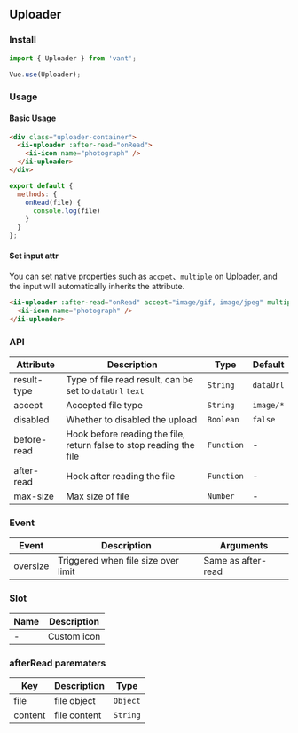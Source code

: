 ## Uploader

### Install
``` javascript
import { Uploader } from 'vant';

Vue.use(Uploader);
```

### Usage

#### Basic Usage

```html
<div class="uploader-container">
  <ii-uploader :after-read="onRead">
    <ii-icon name="photograph" />
  </ii-uploader>
</div>
```

```javascript
export default {
  methods: {
    onRead(file) {
      console.log(file)
    }
  }
};
```

#### Set input attr
You can set native properties such as `accpet`、`multiple` on Uploader, and the input will automatically inherits the attribute.

```html
<ii-uploader :after-read="onRead" accept="image/gif, image/jpeg" multiple>
  <ii-icon name="photograph" />
</ii-uploader>
```

### API

| Attribute | Description | Type | Default |
|-----------|-----------|-----------|-------------|
| result-type | Type of file read result, can be set to `dataUrl` `text` | `String` | `dataUrl` |
| accept | Accepted file type | `String` | `image/*` |
| disabled | Whether to disabled the upload | `Boolean` | `false` |
| before-read | Hook before reading the file, return false to stop reading the file | `Function` | - |
| after-read | Hook after reading the file | `Function` | - |
| max-size | Max size of file | `Number` | - |

### Event

| Event | Description | Arguments |
|-----------|-----------|-----------|
| oversize | Triggered when file size over limit | Same as after-read |

### Slot

| Name | Description |
|-----------|-----------|
| - | Custom icon |

### afterRead parematers
| Key | Description | Type |
|-----------|-----------|-----------|
| file | file object | `Object` |
| content | file content | `String` |